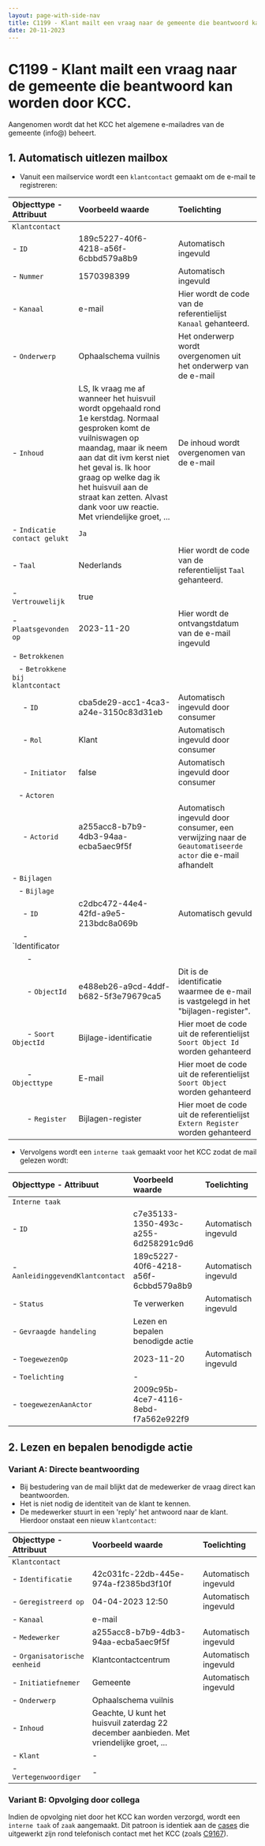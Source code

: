 ```yaml
---
layout: page-with-side-nav
title: C1199 - Klant mailt een vraag naar de gemeente die beantwoord kan worden door KCC.
date: 20-11-2023
---
```


# C1199 - Klant mailt een vraag naar de gemeente die beantwoord kan worden door KCC.

Aangenomen wordt dat het KCC het algemene e-mailadres van de gemeente (info@) beheert.

## 1. Automatisch uitlezen mailbox

- Vanuit een mailservice wordt een `klantcontact` gemaakt om de e-mail te registreren:

| Objecttype - Attribuut | Voorbeeld waarde | Toelichting |
| :----------- | :----------- | :----------- |
| `Klantcontact` | | |
| - `ID` | 189c5227-40f6-4218-a56f-6cbbd579a8b9 | Automatisch ingevuld |
| - `Nummer` | 1570398399 | Automatisch ingevuld |
| - `Kanaal` | e-mail | Hier wordt de code van de referentielijst `Kanaal` gehanteerd. | 
| - `Onderwerp` | Ophaalschema vuilnis | Het onderwerp wordt overgenomen uit het onderwerp van de e-mail |
| - `Inhoud` | LS, Ik vraag me af wanneer het huisvuil wordt opgehaald rond 1e kerstdag. Normaal gesproken komt de vuilniswagen op maandag, maar ik neem aan dat dit ivm kerst niet het geval is. Ik hoor graag op welke dag ik het huisvuil aan de straat kan zetten. Alvast dank voor uw reactie. Met vriendelijke groet, ... | De inhoud wordt overgenomen van de e-mail | 
| - `Indicatie contact gelukt` | `Ja` | |  
| - `Taal` | Nederlands | Hier wordt de code van de referentielijst `Taal` gehanteerd. | 
| - `Vertrouwelijk` | true | | 
| - `Plaatsgevonden op` | 2023-11-20 | Hier wordt de ontvangstdatum van de e-mail ingevuld | 
| - `Betrokkenen` | | |
| &nbsp;&nbsp; - `Betrokkene bij klantcontact` | | | 
| &nbsp;&nbsp;&nbsp;&nbsp; - `ID` | cba5de29-acc1-4ca3-a24e-3150c83d31eb | Automatisch ingevuld door consumer |
| &nbsp;&nbsp;&nbsp;&nbsp; - `Rol` | Klant | Automatisch ingevuld door consumer |
| &nbsp;&nbsp;&nbsp;&nbsp; - `Initiator` | false | Automatisch ingevuld door consumer |
| &nbsp;&nbsp; - `Actoren` | | | 
| &nbsp;&nbsp;&nbsp;&nbsp; - `Actorid` | a255acc8-b7b9-4db3-94aa-ecba5aec9f5f | Automatisch ingevuld door consumer, een verwijzing naar de `Geautomatiseerde actor` die e-mail afhandelt |
| - `Bijlagen` | | |
| &nbsp;&nbsp; - `Bijlage` | | |
| &nbsp;&nbsp;&nbsp;&nbsp; - `ID` | c2dbc472-44e4-42fd-a9e5-213bdc8a069b | Automatisch gevuld |
| &nbsp;&nbsp;&nbsp;&nbsp; - `Identificator | | | 
| &nbsp;&nbsp;&nbsp;&nbsp;&nbsp;&nbsp; - 
| &nbsp;&nbsp;&nbsp;&nbsp;&nbsp;&nbsp; - `ObjectId` | e488eb26-a9cd-4ddf-b682-5f3e79679ca5 | Dit is de identificatie waarmee de e-mail is vastgelegd in het "bijlagen-register". |
| &nbsp;&nbsp;&nbsp;&nbsp;&nbsp;&nbsp; - `Soort ObjectId` | Bijlage-identificatie | Hier moet de code uit de referentielijst `Soort Object Id` worden gehanteerd | |
| &nbsp;&nbsp;&nbsp;&nbsp;&nbsp;&nbsp; - `Objecttype` | E-mail | Hier moet de code uit de referentielijst `Soort Object` worden gehanteerd | 
| &nbsp;&nbsp;&nbsp;&nbsp;&nbsp;&nbsp; - `Register` | Bijlagen-register | Hier moet de code uit de referentielijst  `Extern Register` worden gehanteerd | 

- Vervolgens wordt een `interne taak` gemaakt voor het KCC zodat de mail gelezen wordt:

| Objecttype - Attribuut | Voorbeeld waarde | Toelichting |
| :----------- | :----------- | :----------- |
| `Interne taak` | | |
| - `ID` | c7e35133-1350-493c-a255-6d258291c9d6 | Automatisch ingevuld |
| - `AanleidinggevendKlantcontact` | 189c5227-40f6-4218-a56f-6cbbd579a8b9 | Automatisch ingevuld |
| - `Status` | Te verwerken | Automatisch ingevuld | 
| - `Gevraagde handeling` | Lezen en bepalen benodigde actie | 
| - `ToegewezenOp` | 2023-11-20 | Automatisch ingevuld | 
| - `Toelichting` | - | |
| - `toegewezenAanActor` | 2009c95b-4ce7-4116-8ebd-f7a562e922f9 | | 

## 2. Lezen en bepalen benodigde actie

### Variant A: Directe beantwoording

- Bij bestudering van de mail blijkt dat de medewerker de vraag direct kan beantwoorden.
- Het is niet nodig de identiteit van de klant te kennen.
- De medewerker stuurt in een 'reply' het antwoord naar de klant. Hierdoor onstaat een nieuw `klantcontact`:

| Objecttype - Attribuut | Voorbeeld waarde | Toelichting |
| :----------- | :----------- | :----------- |
| `Klantcontact` | | |
| - `Identificatie` | 42c031fc-22db-445e-974a-f2385bd3f10f | Automatisch ingevuld |
| - `Geregistreerd op` | 04-04-2023 12:50 | Automatisch ingevuld |
| - `Kanaal` | e-mail |  | 
| - `Medewerker` | a255acc8-b7b9-4db3-94aa-ecba5aec9f5f | Automatisch ingevuld |
| - `Organisatorische eenheid` | Klantcontactcentrum | Automatisch ingevuld |
| - `Initiatiefnemer` | Gemeente | Automatisch ingevuld |
| - `Onderwerp` | Ophaalschema vuilnis | |
| - `Inhoud` | Geachte, U kunt het huisvuil zaterdag 22 december aanbieden. Met vriendelijke groet, ... | |
| - `Klant` | -| |
| - `Vertegenwoordiger` | - | |

### Variant B: Opvolging door collega

Indien de opvolging niet door het KCC kan worden verzorgd, wordt een `interne taak` of `zaak` aangemaakt. Dit patroon is identiek aan de [cases](./../cases.md) die uitgewerkt zijn rond telefonisch contact met het KCC (zoals [C9167](./9167.md)).

